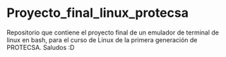 # Proyecto_final_linux_protecsa
Repositorio que contiene el proyecto final de un emulador de terminal de linux en bash, para el curso de Linux de la primera generación de PROTECSA.
Saludos :D
